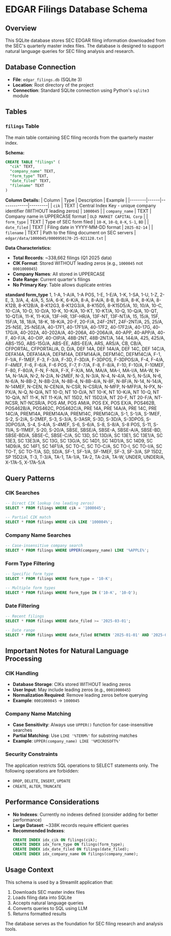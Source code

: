 # EDGAR Filings Database Schema

## Overview
This SQLite database stores SEC EDGAR filing information downloaded from the SEC's quarterly master index files. The database is designed to support natural language queries for SEC filing analysis and research.

## Database Connection
- **File**: `edgar_filings.db` (SQLite 3)
- **Location**: Root directory of the project
- **Connection**: Standard SQLite connection using Python's `sqlite3` module

## Tables

### `filings` Table
The main table containing SEC filing records from the quarterly master index.

**Schema:**
```sql
CREATE TABLE "filings" (
  "cik" TEXT,
  "company_name" TEXT,
  "form_type" TEXT,
  "date_filed" TEXT,
  "filename" TEXT
)
```

**Column Details:**
| Column | Type | Description | Example |
|--------|------|-------------|---------|
| `cik` | TEXT | Central Index Key - unique company identifier (WITHOUT leading zeros) | `1000045` |
| `company_name` | TEXT | Company name in UPPERCASE format | `OLD MARKET CAPITAL Corp` |
| `form_type` | TEXT | Type of SEC form filed | `10-K`, `10-Q`, `8-K`, `S-1`, `BD` |
| `date_filed` | TEXT | Filing date in YYYY-MM-DD format | `2025-02-14` |
| `filename` | TEXT | Path to the filing document on SEC servers | `edgar/data/1000045/0000950170-25-021128.txt` |

**Data Characteristics:**
- **Total Records**: ~338,662 filings (Q1 2025 data)
- **CIK Format**: Stored WITHOUT leading zeros (e.g., `1000045` not `0001000045`)
- **Company Names**: All stored in UPPERCASE
- **Date Range**: Current quarter's filings
- **No Primary Key**: Table allows duplicate entries


**standard form_type**
1, 1-A, 1-A/A, 1-A POS, 1-E, 1-E/A, 1-K, 1-SA, 1-U, 1-Z, 2-E, 3, 3/A, 4, 4/A, 5, 5/A, 6-K, 6-K/A, 8-A, 8-A/A, 8-B, 8-B/A, 8-K, 8-K/A, 8-K12B, 8-K12B/A, 8-K12G3, 8-K12G3/A, 8-K15D5, 8-K15D5/A, 10, 10/A, 10-C, 10-C/A, 10-D, 10-D/A, 10-K, 10-K/A, 10-KT, 10-KT/A, 10-Q, 10-Q/A, 10-QT, 10-QT/A, 11-K, 11-K/A, 13F-HR, 13F-HR/A, 13F-NT, 13F-NT/A, 15, 15/A, 15F, 15F/A, 18, 18/A, 18-K, 18-K/A, 20-F, 20-F/A, 24F-2NT, 24F-2NT/A, 25, 25/A, 25-NSE, 25-NSE/A, 40-17F1, 40-17F1/A, 40-17F2, 40-17F2/A, 40-17G, 40-17G/A, 40-202A, 40-202A/A, 40-206A, 40-206A/A, 40-APP, 40-APP/A, 40-F, 40-F/A, 40-OIP, 40-OIP/A, 48B-2NT, 48B-2NT/A, 144, 144/A, 425, 425/A, ABS-15G, ABS-15G/A, ABS-EE, ABS-EE/A, ARS, ARS/A, CB, CB/A, CFPORTAL, CFPORTAL/A, D, D/A, DEF 14A, DEF 14A/A, DEF 14C, DEF 14C/A, DEFA14A, DEFA14A/A, DEFM14A, DEFM14A/A, DEFM14C, DEFM14C/A, F-1, F-1/A, F-1MEF, F-3, F-3/A, F-3D, F-3D/A, F-3DPOS, F-3DPOS/A, F-4, F-4/A, F-4MEF, F-6, F-6/A, F-6 POS, F-7, F-7/A, F-8, F-8/A, F-10, F-10/A, F-10MEF, F-80, F-80/A, F-N, F-N/A, F-X, F-X/A, MA, MA/A, MA-I, MA-I/A, MA-W, N-1A, N-1A/A, N-2, N-2/A, N-2MEF, N-3, N-3/A, N-4, N-4/A, N-5, N-5/A, N-6, N-6/A, N-8B-2, N-8B-2/A, N-8B-4, N-8B-4/A, N-8F, N-8F/A, N-14, N-14/A, N-14MEF, N-CEN, N-CEN/A, N-CSR, N-CSR/A, N-MFP, N-MFP/A, N-PX, N-PX/A, N-Q, N-Q/A, NT 10-D, NT 10-D/A, NT 10-K, NT 10-K/A, NT 10-Q, NT 10-Q/A, NT 11-K, NT 11-K/A, NT 15D2, NT 15D2/A, NT 20-F, NT 20-F/A, NT-NCSR, NT-NCSR/A, POS AM, POS AM/A, POS EX, POS EX/A, POS462B, POS462B/A, POS462C, POS462C/A, PRE 14A, PRE 14A/A, PRE 14C, PRE 14C/A, PREM14A, PREM14A/A, PREM14C, PREM14C/A, S-1, S-1/A, S-1MEF, S-2, S-2/A, S-2MEF, S-3, S-3/A, S-3ASR, S-3D, S-3D/A, S-3DPOS, S-3DPOS/A, S-4, S-4/A, S-4MEF, S-6, S-6/A, S-8, S-8/A, S-8 POS, S-11, S-11/A, S-11MEF, S-20, S-20/A, SBSE, SBSE/A, SBSE-A, SBSE-A/A, SBSE-BD, SBSE-BD/A, SBSE-C, SBSE-C/A, SC 13D, SC 13D/A, SC 13E1, SC 13E1/A, SC 13E3, SC 13E3/A, SC 13G, SC 13G/A, SC 14D1, SC 14D1/A, SC 14D9, SC 14D9/A, SC 14F1, SC 14F1/A, SC TO-C, SC TO-C/A, SC TO-I, SC TO-I/A, SC TO-T, SC TO-T/A, SD, SD/A, SF-1, SF-1/A, SF-1MEF, SF-3, SF-3/A, SP 15D2, SP 15D2/A, T-3, T-3/A, TA-1, TA-1/A, TA-2, TA-2/A, TA-W, UNDER, UNDER/A, X-17A-5, X-17A-5/A

## Query Patterns

### CIK Searches
```sql
-- Direct CIK lookup (no leading zeros)
SELECT * FROM filings WHERE cik = '1000045';

-- Partial CIK match
SELECT * FROM filings WHERE cik LIKE '100004%';
```

### Company Name Searches
```sql
-- Case-insensitive company search
SELECT * FROM filings WHERE UPPER(company_name) LIKE '%APPLE%';
```

### Form Type Filtering
```sql
-- Specific form type
SELECT * FROM filings WHERE form_type = '10-K';

-- Multiple form types
SELECT * FROM filings WHERE form_type IN ('10-K', '10-Q');
```

### Date Filtering
```sql
-- Recent filings
SELECT * FROM filings WHERE date_filed >= '2025-03-01';

-- Date range
SELECT * FROM filings WHERE date_filed BETWEEN '2025-01-01' AND '2025-03-31';
```

## Important Notes for Natural Language Processing

### CIK Handling
- **Database Storage**: CIKs stored WITHOUT leading zeros
- **User Input**: May include leading zeros (e.g., `0001000045`)
- **Normalization Required**: Remove leading zeros before querying
- **Example**: `0001000045` → `1000045`

### Company Name Matching
- **Case Sensitivity**: Always use `UPPER()` function for case-insensitive searches
- **Partial Matching**: Use `LIKE '%TERM%'` for substring matches
- **Example**: `UPPER(company_name) LIKE '%MICROSOFT%'`

### Security Constraints
The application restricts SQL operations to SELECT statements only. The following operations are forbidden:
- `DROP`, `DELETE`, `INSERT`, `UPDATE`
- `CREATE`, `ALTER`, `TRUNCATE`

## Performance Considerations
- **No Indexes**: Currently no indexes defined (consider adding for better performance)
- **Large Dataset**: ~338K records require efficient queries
- **Recommended Indexes**:
  ```sql
  CREATE INDEX idx_cik ON filings(cik);
  CREATE INDEX idx_form_type ON filings(form_type);
  CREATE INDEX idx_date_filed ON filings(date_filed);
  CREATE INDEX idx_company_name ON filings(company_name);
  ```

## Usage Context
This schema is used by a Streamlit application that:
1. Downloads SEC master index files
2. Loads filing data into SQLite
3. Accepts natural language queries
4. Converts queries to SQL using LLM
5. Returns formatted results

The database serves as the foundation for SEC filing research and analysis tools.
